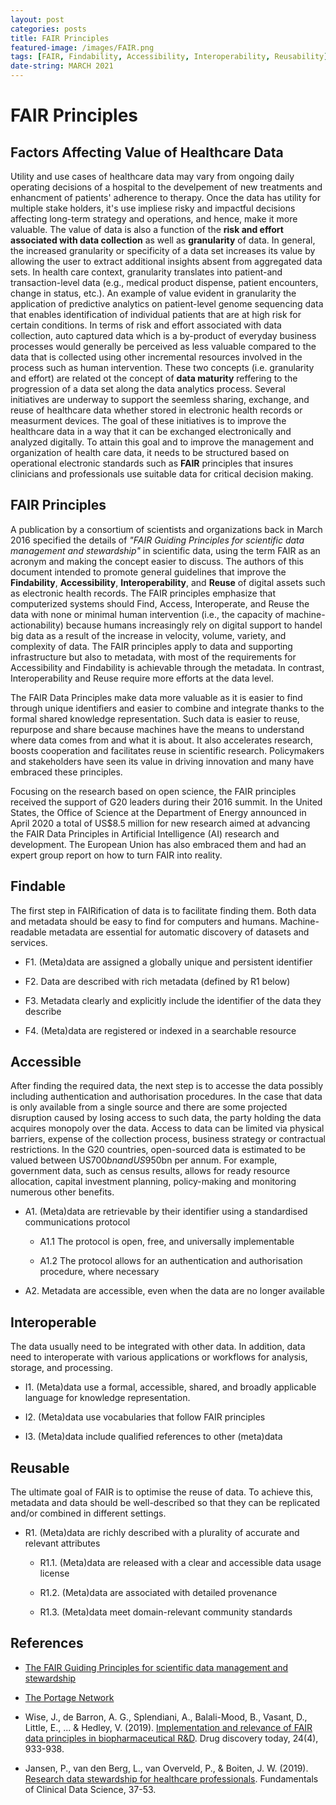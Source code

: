 ```yaml
---
layout: post
categories: posts
title: FAIR Principles    
featured-image: /images/FAIR.png
tags: [FAIR, Findability, Accessibility, Interoperability, Reusability]
date-string: MARCH 2021
---
```


# FAIR Principles

## Factors Affecting Value of Healthcare Data 

Utility and use cases of healthcare data may vary from ongoing daily operating decisions of a hospital to the develpement of new treatments and enhancment of patients' adherence to therapy. Once the data has utility for multiple stake holders, it's use impliese risky and impactful decisions affecting long-term strategy and operations, and hence, make it more valuable. The value of data is also a function of the **risk and effort associated with data collection** as well as **granularity** of data. In general, the increased granularity or specificity of a data set increases its value by allowing the user to extract additional insights absent from aggregated data sets. In health care context, granularity translates into patient-and transaction-level data (e.g., medical product dispense, patient encounters, change in status, etc.). An example of value evident in granularity the application of predictive analytics on patient-level genome sequencing data that enables identification of individual patients that are at high risk for certain conditions. In terms of risk and effort associated with data collection, auto captured data which is a by-product of everyday business processes would generally be perceived as less valuable compared to the data that is collected using other incremental resources involved in the process such as human intervention. These two concepts (i.e. granularity and effort) are related ot the concept of **data maturity** reffering to the progression of a data set along the data analytics process. Several initiatives are underway to support the seemless sharing, exchange, and reuse of healthcare data whether stored in electronic health records or measurment devices. The goal of these initiatives is  to improve the healthcare data in a way that it can be exchanged electronically and analyzed digitally. To attain this goal and to improve the management and organization of health care data, it needs to be structured based on operational electronic standards such as **FAIR** principles that insures clinicians and professionals use suitable data for critical decision making. 

## FAIR Principles

A publication by a consortium of scientists and organizations back in March 2016 specified the details of *"FAIR Guiding Principles for scientific data management and stewardship"* in scientific data, using the term FAIR as an acronym and making the concept easier to discuss. The authors of this document intended to promote general guidelines that improve the **Findability**, **Accessibility**, **Interoperability**, and **Reuse** of digital assets such as electronic health records. The FAIR principles emphasize that computerized systems should Find, Access, Interoperate, and Reuse the data with none or minimal human intervention (i.e., the capacity of machine-actionability) because humans increasingly rely on digital support to handel big data as a result of the increase in velocity, volume, variety, and complexity of data. The FAIR principles apply to data and supporting infrastructure but also to metadata, with most of the requirements for Accessibility and Findability is achievable through the metadata. In contrast, Interoperability and Reuse require more efforts at the data level. 

The FAIR Data Principles make data more valuable as it is easier to find through unique identifiers and easier to combine and integrate thanks to the formal shared knowledge representation. Such data is easier to reuse, repurpose and share because machines have the means to understand where data comes from and what it is about. It also accelerates research, boosts cooperation and facilitates reuse in scientific research. Policymakers and stakeholders have seen its value in driving innovation and many have embraced these principles.

Focusing on the research based on open science, the FAIR principles received the support of  G20 leaders during their 2016 summit. In the United States, the Office of Science at the Department of Energy announced in April 2020 a total of US$8.5 million for new research aimed at advancing the FAIR Data Principles in Artificial Intelligence (AI) research and development. The European Union has also embraced them and had an expert group report on how to turn FAIR into reality.


## Findable

The first step in FAIRification of data is to facilitate finding them. Both data and metadata should be easy to find for computers and humans. Machine-readable metadata are essential for automatic discovery of datasets and services.

+ F1. (Meta)data are assigned a globally unique and persistent identifier

+ F2. Data are described with rich metadata (defined by R1 below)

+ F3. Metadata clearly and explicitly include the identifier of the data they describe

+ F4. (Meta)data are registered or indexed in a searchable resource

## Accessible

After finding the required data, the next step is to accesse the data possibly including authentication and authorisation procedures. In the case that data is only available from a single source and there are some projected disruption caused by losing access to such data, the party holding the data acquires monopoly over the data. Access to data can be limited via physical barriers, expense of the collection process, business strategy or contractual restrictions.  In the G20 countries, open-sourced data is estimated to be valued between US$700bn and US$950bn per annum. For example, government data, such as census results, allows for ready resource allocation, capital investment planning, policy-making and monitoring numerous other benefits.

+ A1. (Meta)data are retrievable by their identifier using a standardised communications protocol

  + A1.1 The protocol is open, free, and universally implementable

  + A1.2 The protocol allows for an authentication and authorisation procedure, where necessary

+ A2. Metadata are accessible, even when the data are no longer available

## Interoperable

The data usually need to be integrated with other data. In addition, data need to interoperate with various applications or workflows for analysis, storage, and processing.

+ I1. (Meta)data use a formal, accessible, shared, and broadly applicable language for knowledge representation.

+ I2. (Meta)data use vocabularies that follow FAIR principles

+ I3. (Meta)data include qualified references to other (meta)data

## Reusable

The ultimate goal of FAIR is to optimise the reuse of data. To achieve this, metadata and data should be well-described so that they can be replicated and/or combined in different settings.

+ R1. (Meta)data are richly described with a plurality of accurate and relevant attributes

  + R1.1. (Meta)data are released with a clear and accessible data usage license

  + R1.2. (Meta)data are associated with detailed provenance

  + R1.3. (Meta)data meet domain-relevant community standards


## References

+ [The FAIR Guiding Principles for scientific data management and stewardship](https://www.go-fair.org/fair-principles/)

+ [The Portage Network](https://portagenetwork.ca/)

+ Wise, J., de Barron, A. G., Splendiani, A., Balali-Mood, B., Vasant, D., Little, E., ... & Hedley, V. (2019). [Implementation and relevance of FAIR data principles in biopharmaceutical R&D](https://www.sciencedirect.com/science/article/pii/S1359644618303039). Drug discovery today, 24(4), 933-938.  

+ Jansen, P., van den Berg, L., van Overveld, P., & Boiten, J. W. (2019). [Research data stewardship for healthcare professionals](https://www.ncbi.nlm.nih.gov/books/NBK543528/). Fundamentals of Clinical Data Science, 37-53.
